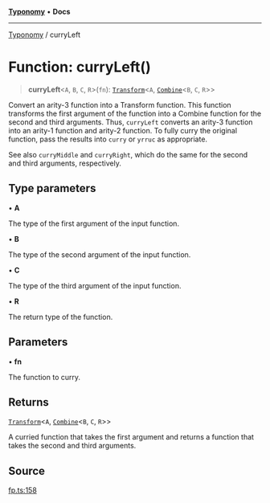 [**Typonomy**](../README.md) • **Docs**

***

[Typonomy](../globals.md) / curryLeft

# Function: curryLeft()

> **curryLeft**\<`A`, `B`, `C`, `R`\>(`fn`): [`Transform`](../type-aliases/Transform.md)\<`A`, [`Combine`](../type-aliases/Combine.md)\<`B`, `C`, `R`\>\>

Convert an arity-3 function into a Transform function.
This function transforms the first argument of the function
into a Combine function for the second and third arguments.
Thus, `curryLeft` converts an arity-3 function into an arity-1 function and arity-2 function.
To fully curry the original function, pass the results into `curry` or `yrruc` as appropriate.

See also `curryMiddle` and `curryRight`, which do the same for the second and third arguments, respectively.

## Type parameters

• **A**

The type of the first argument of the input function.

• **B**

The type of the second argument of the input function.

• **C**

The type of the third argument of the input function.

• **R**

The return type of the function.

## Parameters

• **fn**

The function to curry.

## Returns

[`Transform`](../type-aliases/Transform.md)\<`A`, [`Combine`](../type-aliases/Combine.md)\<`B`, `C`, `R`\>\>

A curried function that takes the first argument
 and returns a function that takes the second and third arguments.

## Source

[fp.ts:158](https://github.com/softcraft-development/typonomy/blob/d8b6722e8f9213512ecbf239a27330f22316ef6d/src/fp.ts#L158)
